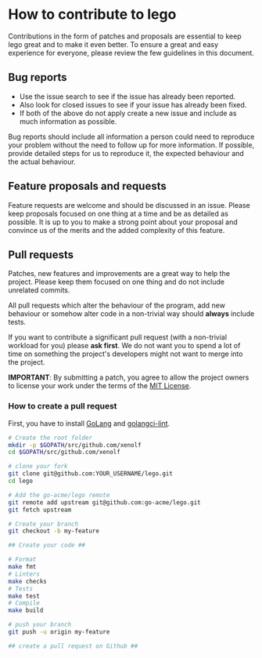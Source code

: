 # How to contribute to lego

Contributions in the form of patches and proposals are essential to keep lego great and to make it even better.
To ensure a great and easy experience for everyone, please review the few guidelines in this document.

## Bug reports

- Use the issue search to see if the issue has already been reported.
- Also look for closed issues to see if your issue has already been fixed.
- If both of the above do not apply create a new issue and include as much information as possible.

Bug reports should include all information a person could need to reproduce your problem without the need to
follow up for more information. If possible, provide detailed steps for us to reproduce it, the expected behaviour and the actual behaviour.

## Feature proposals and requests

Feature requests are welcome and should be discussed in an issue.
Please keep proposals focused on one thing at a time and be as detailed as possible.
It is up to you to make a strong point about your proposal and convince us of the merits and the added complexity of this feature.

## Pull requests

Patches, new features and improvements are a great way to help the project.
Please keep them focused on one thing and do not include unrelated commits.

All pull requests which alter the behaviour of the program, add new behaviour or somehow alter code in a non-trivial way should **always** include tests.

If you want to contribute a significant pull request (with a non-trivial workload for you) please **ask first**. We do not want you to spend
a lot of time on something the project's developers might not want to merge into the project.

**IMPORTANT**: By submitting a patch, you agree to allow the project
owners to license your work under the terms of the [MIT License](LICENSE).

### How to create a pull request

First, you have to install [GoLang](https://golang.org/doc/install) and [golangci-lint](https://github.com/golangci/golangci-lint#install).

```bash
# Create the root folder
mkdir -p $GOPATH/src/github.com/xenolf
cd $GOPATH/src/github.com/xenolf

# clone your fork
git clone git@github.com:YOUR_USERNAME/lego.git
cd lego

# Add the go-acme/lego remote
git remote add upstream git@github.com:go-acme/lego.git
git fetch upstream
```

```bash
# Create your branch
git checkout -b my-feature

## Create your code ##
```

```bash
# Format
make fmt
# Linters
make checks
# Tests
make test
# Compile
make build
```

```bash
# push your branch
git push -u origin my-feature

## create a pull request on Github ##
```
